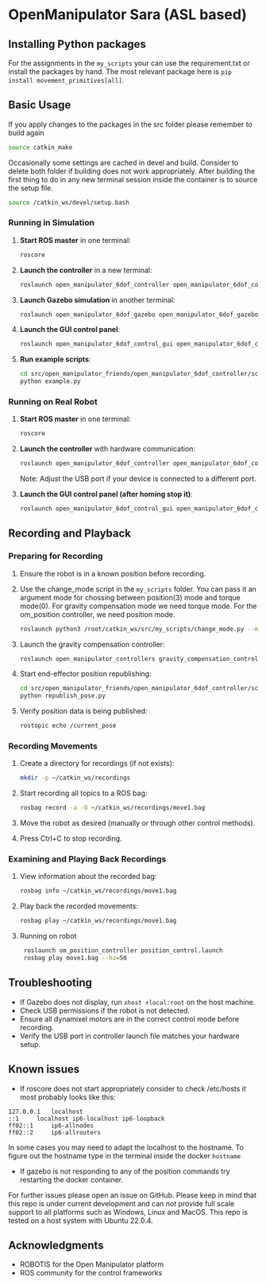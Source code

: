 # OpenManipulator Sara (ASL based)

## Installing Python packages
For the assignments in the `my_scripts` your can use the requirement.txt or install the packages by hand. The most relevant package here is `pip install movement_primitives[all]`.

## Basic Usage
If you apply changes to the packages in the src folder please remember to build again
```bash
source catkin_make
```
Occasionally some settings are cached in devel and build. Consider to delete both folder if building does not work appropriately.
After building the first thing to do in any new terminal session inside the container is to source the setup file. 

```bash
source /catkin_ws/devel/setup.bash
```

### Running in Simulation

1. **Start ROS master** in one terminal:
   ```bash
   roscore
   ```

2. **Launch the controller** in a new terminal:
   ```bash
   roslaunch open_manipulator_6dof_controller open_manipulator_6dof_controller.launch use_platform:=false
   ```

3. **Launch Gazebo simulation** in another terminal:
   ```bash
   roslaunch open_manipulator_6dof_gazebo open_manipulator_6dof_gazebo.launch controller:=position
   ```

4. **Launch the GUI control panel**:
   ```bash
   roslaunch open_manipulator_6dof_control_gui open_manipulator_6dof_control_gui.launch
   ```

5. **Run example scripts**:
   ```bash
   cd src/open_manipulator_friends/open_manipulator_6dof_controller/scripts/
   python example.py
   ```

### Running on Real Robot

1. **Start ROS master** in one terminal:
   ```bash
   roscore
   ```

2. **Launch the controller** with hardware communication:
   ```bash
   roslaunch open_manipulator_6dof_controller open_manipulator_6dof_controller.launch use_platform:=true dynamixel_usb_port:=/dev/ttyUSB0
   ```
   Note: Adjust the USB port if your device is connected to a different port.

3. **Launch the GUI control panel (after homing stop it)**:
   ```bash
   roslaunch open_manipulator_6dof_control_gui open_manipulator_6dof_control_gui.launch
   ```

## Recording and Playback

### Preparing for Recording

1. Ensure the robot is in a known position before recording.

2. Use the change_mode script in the `my_scripts` folder. You can pass it an argument mode for chossing between position(3) mode and torque mode(0). For gravity compensation mode we need torque mode. For the om_position controller, we need position mode.
   ```bash
   roslaunch python3 /root/catkin_ws/src/my_scripts/change_mode.py --mode 0
   ```

3. Launch the gravity compensation controller:
   ```bash
   roslaunch open_manipulator_controllers gravity_compensation_controller.launch sim:=false
   ```

4. Start end-effector position republishing:
   ```bash
   cd src/open_manipulator_friends/open_manipulator_6dof_controller/scripts/
   python republish_pose.py
   ```

5. Verify position data is being published:
   ```bash
   rostopic echo /current_pose
   ```

### Recording Movements

1. Create a directory for recordings (if not exists):
   ```bash
   mkdir -p ~/catkin_ws/recordings
   ```

2. Start recording all topics to a ROS bag:
   ```bash
   rosbag record -a -O ~/catkin_ws/recordings/move1.bag
   ```

3. Move the robot as desired (manually or through other control methods).

4. Press Ctrl+C to stop recording.

### Examining and Playing Back Recordings

1. View information about the recorded bag:
   ```bash
   rosbag info ~/catkin_ws/recordings/move1.bag
   ```

2. Play back the recorded movements:
   ```bash
   rosbag play ~/catkin_ws/recordings/move1.bag
   ```
3. Running on robot
   ```bash
    roslaunch om_position_controller position_control.launch
    rosbag play move1.bag --hz=50
   ```



## Troubleshooting

- If Gazebo does not display, run `xhost +local:root` on the host machine.
- Check USB permissions if the robot is not detected.
- Ensure all dynamixel motors are in the correct control mode before recording.
- Verify the USB port in controller launch file matches your hardware setup.

## Known issues

- If roscore does not start appropriately consider to check /etc/hosts it most probably looks like this:

```
127.0.0.1	localhost
::1		localhost ip6-localhost ip6-loopback
ff02::1		ip6-allnodes
ff02::2		ip6-allrouters
```
In some cases you may need to adapt the localhost to the hostname. To figure out the hostname type in the terminal inside the docker `hostname`

- If gazebo is not responding to any of the position commands try restarting the docker container.


For further issues please open an issue on GitHub. Please keep in mind that this repo is under current development and can not provide full scale support to all platforms such as Windows, Linux and MacOS. This repo is tested on a host system with Ubuntu 22.0.4.
 

## Acknowledgments

- ROBOTIS for the Open Manipulator platform
- ROS community for the control frameworks



